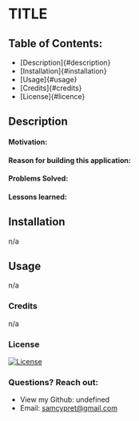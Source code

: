 # TITLE
  ## Table of Contents:
  - [Description]{#description}
  - [Installation]{#installation}
  - [Usage]{#usage}
  - [Credits]{#credits}
  - [License]{#licence}
  
  ## Description
  #### Motivation:
  
  #### Reason for building this application:
  
  #### Problems Solved:
  
  #### Lessons learned:
  
  ## Installation
  n/a
  ## Usage
  n/a
  ### Credits
  n/a
  ### License
  [![License](https://img.shields.io/badge/License-Apache_2.0-blue.svg)](https://opensource.org/licenses/Apache-2.0)
  ### Questions? Reach out:
  - View my Github: undefined
  - Email: [samcypret@gmail.com](mailto:user@email.com)


